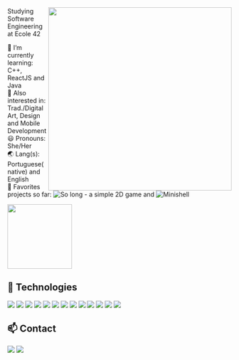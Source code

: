 
<img align="right" height="412em" src="https://user-images.githubusercontent.com/81519349/143610852-a4abc726-0a18-4b9e-8287-55cd316aa6c3.gif"/>
Studying Software Engineering at Ecole 42

🧠 I’m currently learning: C++, ReactJS and Java  
:telescope: Also interested in: Trad./Digital Art, Design and Mobile Development  
😃 Pronouns: She/Her  
:earth_asia: Lang(s): Portuguese(native) and English   
🤩 Favorites projects so far: ![So long - a simple 2D game](https://github.com/Leticia-Franca/so_long) and ![Minishell](https://github.com/Leticia-Franca/minishell-ecole42)

<div align="left"><img height="145em" src="https://github-readme-stats.vercel.app/api?username=Leticia-Franca&icon_color=b179ed&bg_color=4845a3&text_color=a2ffff&hide_border=true&show_icons=true&title_color=b179ed"/></div>

## :toolbox:&nbsp;Technologies 
<img src="https://img.shields.io/badge/C-00599C?style=for-the-badge&logo=c&logoColor=white"/> <img src="https://img.shields.io/badge/C%2B%2B-00599C?style=for-the-badge&logo=c%2B%2B&logoColor=white" /> <img src="https://img.shields.io/badge/HTML5-E34F26?style=for-the-badge&logo=html5&logoColor=white"/>
<img src="https://img.shields.io/badge/CSS3-1572B6?style=for-the-badge&logo=css3&logoColor=white"/>
<img src="https://img.shields.io/badge/JavaScript-323330?style=for-the-badge&logo=javascript&logoColor=F7DF1E"/>
<img src="https://img.shields.io/badge/React-20232A?style=for-the-badge&logo=react&logoColor=61DAFB" />
<img src="https://img.shields.io/badge/nestjs-E0234E?style=for-the-badge&logo=nestjs&logoColor=white"/>
<img src="https://img.shields.io/badge/PostgreSQL-316192?style=for-the-badge&logo=postgresql&logoColor=white"/>
<img src="https://img.shields.io/badge/Docker-2CA5E0?style=for-the-badge&logo=docker&logoColor=white"/>
<img src="https://img.shields.io/badge/Markdown-000000?style=for-the-badge&logo=markdown&logoColor=white"/>
<img src="https://img.shields.io/badge/Inkscape-000000?style=for-the-badge&logo=Inkscape&logoColor=white"/>
<img src="https://img.shields.io/badge/GitHub-100000?style=for-the-badge&logo=github&logoColor=white"/>
<img src="https://img.shields.io/badge/Visual_Studio_Code-0078D4?style=for-the-badge&logo=visual%20studio%20code&logoColor=white"/>

## :mailbox:&nbsp;Contact
<div align="left">
  <a href="mailto:leticiacanum.art@gmail.com" rel="nofollow">
<img src="https://img.shields.io/badge/Gmail-D14836?style=for-the-badge&logo=gmail&logoColor=white"></a>
<a href="https://t.me/let_franca" rel="nofollow">
<img src="https://img.shields.io/badge/Telegram-2CA5E0?style=for-the-badge&logo=telegram&logoColor=white"></a></div>
